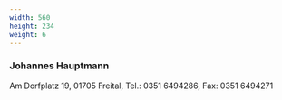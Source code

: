 ```yaml
---
width: 560
height: 234
weight: 6
---
```


### Johannes Hauptmann

Am Dorfplatz 19, 01705 Freital, Tel.: 0351 6494286, Fax: 0351 6494271

